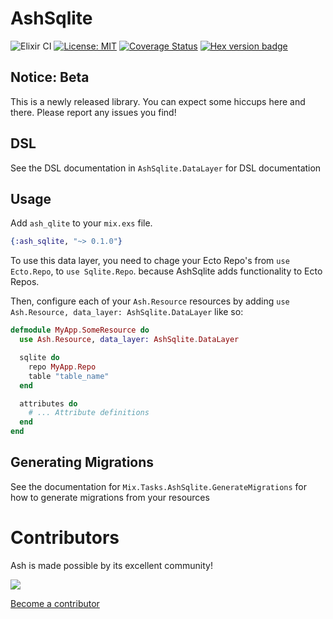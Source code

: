 # AshSqlite

![Elixir CI](https://github.com/ash-project/ash_sqlite/workflows/Elixir%20CI/badge.svg)
[![License: MIT](https://img.shields.io/badge/License-MIT-yellow.svg)](https://opensource.org/licenses/MIT)
[![Coverage Status](https://coveralls.io/repos/github/ash-project/ash_sqlite/badge.svg?branch=main)](https://coveralls.io/github/ash-project/ash_sqlite?branch=main)
[![Hex version badge](https://img.shields.io/hexpm/v/ash_sqlite.svg)](https://hex.pm/packages/ash_sqlite)

## Notice: Beta

This is a newly released library. You can expect some hiccups here and there. Please report any issues you find!

## DSL

See the DSL documentation in `AshSqlite.DataLayer` for DSL documentation

## Usage

Add `ash_qlite` to your `mix.exs` file.

```elixir
{:ash_sqlite, "~> 0.1.0"}
```

To use this data layer, you need to chage your Ecto Repo's from `use Ecto.Repo`, to `use Sqlite.Repo`. because AshSqlite adds functionality to Ecto Repos.

Then, configure each of your `Ash.Resource` resources by adding `use Ash.Resource, data_layer: AshSqlite.DataLayer` like so:

```elixir
defmodule MyApp.SomeResource do
  use Ash.Resource, data_layer: AshSqlite.DataLayer

  sqlite do
    repo MyApp.Repo
    table "table_name"
  end

  attributes do
    # ... Attribute definitions
  end
end
```

## Generating Migrations

See the documentation for `Mix.Tasks.AshSqlite.GenerateMigrations` for how to generate migrations from your resources

# Contributors

Ash is made possible by its excellent community!

<a href="https://github.com/ash-project/ash_sqlite/graphs/contributors">
  <img src="https://contrib.rocks/image?repo=ash-project/ash_sqlite" />
</a>

[Become a contributor](https://ash-hq.org/docs/guides/ash/latest/how_to/contribute.md)
